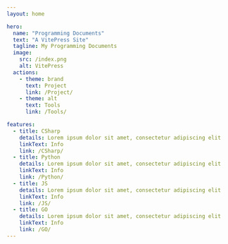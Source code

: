 ```yaml
---
layout: home

hero:
  name: "Programming Documents"
  text: "A VitePress Site"
  tagline: My Programming Documents
  image:
    src: /index.png
    alt: VitePress
  actions:
    - theme: brand
      text: Project
      link: /Project/
    - theme: alt
      text: Tools
      link: /Tools/

features:
  - title: CSharp
    details: Lorem ipsum dolor sit amet, consectetur adipiscing elit
    linkText: Info
    link: /CSharp/
  - title: Python
    details: Lorem ipsum dolor sit amet, consectetur adipiscing elit
    linkText: Info
    link: /Python/
  - title: JS
    details: Lorem ipsum dolor sit amet, consectetur adipiscing elit
    linkText: Info
    link: /JS/
  - title: GO
    details: Lorem ipsum dolor sit amet, consectetur adipiscing elit
    linkText: Info
    link: /GO/
---
```


